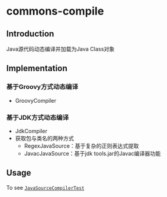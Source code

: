 # commons-compile

## Introduction
Java源代码动态编译并加载为Java Class对象

## Implementation

### 基于Groovy方式动态编译
- GroovyCompiler

### 基于JDK方式动态编译
- JdkCompiler
- 获取包与类名的两种方式
  - RegexJavaSource：基于复杂的正则表达式提取
  - JavacJavaSource：基于jdk tools.jar的Javac编译器功能

## Usage
To see [`JavaSourceCompilerTest`](src/test/java/cn/ponfee/commons/compile/JavaSourceCompilerTest.java)
